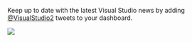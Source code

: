 Keep up to date with the latest Visual Studio news by adding [@VisualStudio2](https://twitter.com/VisualStudio2) tweets to your dashboard.

![](https://github.com/GregTrevellick/VsixTwitterWidget/blob/master/Src/@VisualStudio2/artefacts/Screenshot.png?raw=true)